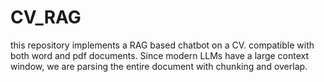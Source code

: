 # CV_RAG
this repository implements a RAG based chatbot on a CV. compatible with both word and pdf documents. Since modern LLMs have a large context window, we are parsing the entire document with chunking and overlap. 
